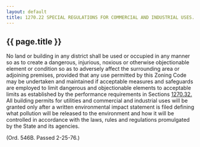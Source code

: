 ---
layout: default 
title: 1270.22 SPECIAL REGULATIONS FOR COMMERCIAL AND INDUSTRIAL USES.---

{{ page.title }}
----------------

No land or building in any district shall be used or occupied in any
manner so as to create a dangerous, injurious, noxious or otherwise
objectionable element or condition so as to adversely affect the
surrounding area or adjoining premises, provided that any use permitted
by this Zoning Code may be undertaken and maintained if acceptable
measures and safeguards are employed to limit dangerous and
objectionable elements to acceptable limits as established by the
performance requirements in Sections [1270.32.](512dadea.html) All
building permits for utilities and commercial and industrial uses will
be granted only after a written environmental impact statement is filed
defining what pollution will be released to the environment and how it
will be controlled in accordance with the laws, rules and regulations
promulgated by the State and its agencies.

(Ord. 546B. Passed 2-25-76.)
